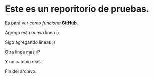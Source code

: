 # Este es un reporitorio de pruebas.

Es para ver *como funciona* **GitHub**.

Agrego esta nueva linea :) 

Sigo agregando lineas ;)

Otra linea mas  :P

Y un cambio más.

Fin del archivo.
